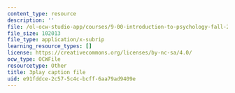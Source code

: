 ```yaml
---
content_type: resource
description: ''
file: /ol-ocw-studio-app/courses/9-00-introduction-to-psychology-fall-2004/e91fddce2c575c4cbcff6aa79ad9409e_10490.vtt
file_size: 102013
file_type: application/x-subrip
learning_resource_types: []
license: https://creativecommons.org/licenses/by-nc-sa/4.0/
ocw_type: OCWFile
resourcetype: Other
title: 3play caption file
uid: e91fddce-2c57-5c4c-bcff-6aa79ad9409e
---
```

